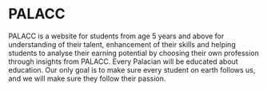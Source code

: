 # PALACC
PALACC is a website for students from age 5 years and above for understanding of their talent, enhancement of their skills and helping students to analyse their earning potential by choosing their own profession through insights from PALACC. Every Palacian will be educated about education. Our only goal is to make sure every student on earth follows us, and we will make sure they follow their passion.
